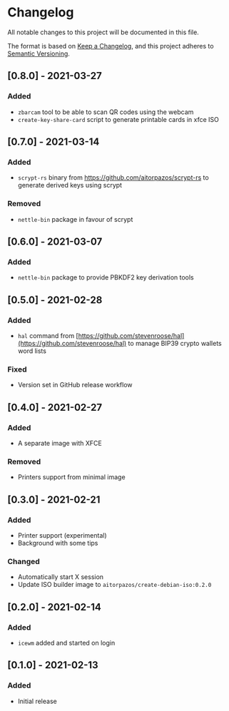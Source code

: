 # Changelog
All notable changes to this project will be documented in this file.

The format is based on [Keep a Changelog](https://keepachangelog.com/en/1.0.0/),
and this project adheres to [Semantic Versioning](https://semver.org/spec/v2.0.0.html).

## [0.8.0] - 2021-03-27

### Added

- `zbarcam` tool to be able to scan QR codes using the webcam
- `create-key-share-card` script to generate printable cards in xfce ISO

## [0.7.0] - 2021-03-14

### Added

- `scrypt-rs` binary from https://github.com/aitorpazos/scrypt-rs to generate derived keys using scrypt

### Removed

- `nettle-bin` package in favour of scrypt

## [0.6.0] - 2021-03-07

### Added

- `nettle-bin` package to provide PBKDF2 key derivation tools

## [0.5.0] - 2021-02-28

### Added

- `hal` command from [https://github.com/stevenroose/hal](https://github.com/stevenroose/hal) to manage BIP39 crypto wallets word lists

### Fixed

- Version set in GitHub release workflow

## [0.4.0] - 2021-02-27

### Added

- A separate image with XFCE

### Removed

- Printers support from minimal image

## [0.3.0] - 2021-02-21

### Added

- Printer support (experimental)
- Background with some tips

### Changed

- Automatically start X session
- Update ISO builder image to `aitorpazos/create-debian-iso:0.2.0`

## [0.2.0] - 2021-02-14

### Added

- `icewm` added and started on login

## [0.1.0] - 2021-02-13

### Added

- Initial release

